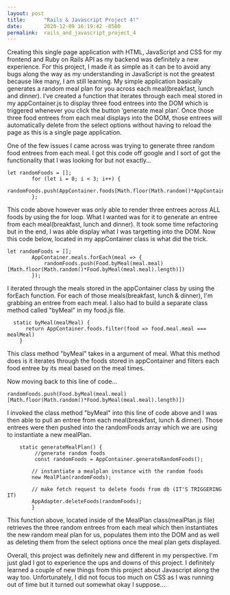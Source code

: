 ```yaml
---
layout: post
title:      "Rails & Javascript Project 4!"
date:       2020-12-09 16:19:42 -0500
permalink:  rails_and_javascript_project_4
---
```



Creating this single page application with HTML, JavaScript and CSS for my frontend and Ruby on Rails API as my backend was definitely a new experience. For this project, I made it as simple as it can be to avoid any bugs along the way as my understanding in JavaScript is not the greatest because like many, I am still learning. My simple application basically generates a random meal plan for you across each meal(breakfast, lunch and dinner). I’ve created a function that iterates through each meal stored in my appContainer.js to display three food entrees into the DOM which is triggered whenever you click the button ‘generate meal plan’. Once those three food entrees from each meal displays into the DOM, those entrees will automatically delete from the select options without having to reload the page as this is a single page application. 

One of the few issues I came across was trying to generate three random food entrees from each meal. I got this code off google and I sort of got the functionality that I was looking for but not exactly...

```
let randomFoods = [];
        for (let i = 0; i < 3; i++) {
        randomFoods.push(AppContainer.foods[Math.floor(Math.random()*AppContainer.foods.length)]);
        };
```

This code above however was only able to render three entrees across ALL foods by using the for loop. What I wanted was for it to generate an entree from each meal(breakfast, lunch and dinner). It took some time refactoring but in the end, I was able display what I was targetting into the DOM. Now this code below, located in my appContainer class is what did the trick.

```
let randomFoods = [];
        AppContainer.meals.forEach(meal => {
            randomFoods.push(Food.byMeal(meal.meal)[Math.floor(Math.random()*Food.byMeal(meal.meal).length)])
        });
```


I iterated through the meals stored in the appContainer class by using the forEach function. For each of those meals(breakfast, lunch & dinner), I'm grabbing an entree from each meal. I also had to build a separate class method called "byMeal" in my food.js file. 


```
  static byMeal(mealMeal) {
      return AppContainer.foods.filter(food => food.meal.meal === mealMeal)
    }
  ```

		
This class method "byMeal" takes in a argument of meal. What this method does is it iterates through the foods stored in appContainer and filters each food entree by its meal based on the meal times. 

Now moving back to this line of code... 

```
randomFoods.push(Food.byMeal(meal.meal)[Math.floor(Math.random()*Food.byMeal(meal.meal).length)])
```

I invoked the class method "byMeal" into this line of code above and I was then able to pull an entree from each meal(breakfast, lunch & dinner). Those entrees were then pushed into the randomFoods array which we are using to instantiate a new mealPlan. 

```
    static generateMealPlan() {
         //generate random foods
         const randomFoods = AppContainer.generateRandomFoods();

        // instantiate a mealplan instance with the random foods
        new MealPlan(randomFoods);
        
        // make fetch request to delete foods from db (IT'S TRIGGERING IT)
        AppAdapter.deleteFoods(randomFoods);
        }
  ```
	
This function above, located inside of the MealPlan class(mealPlan.js file) retrieves the three random entrees from each meal which then instantiates the new random meal plan for us, populates them into the DOM and as well as deleting them from the select options once the meal plan gets displayed.

Overall, this project was definitely new and different in my perspective. I'm just glad I got to experience the ups and downs of this project. I definitely learned a couple of new things from this project about Javascript along the way too. Unfortunately, I did not focus too much on CSS as I was running out of time but it turned out somewhat okay I suppose....



				
				

